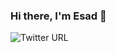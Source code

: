 ### Hi there, I'm Esad 👋

![Twitter URL](https://img.shields.io/twitter/url?label=ComertEsad&logo=twitter&style=for-the-badge&url=https%3A%2F%2Ftwitter.com%2FComertEsad)





<!--
**esadcmrt/esadcmrt** is a ✨ _special_ ✨ repository because its `README.md` (this file) appears on your GitHub profile.

Here are some ideas to get you started:

- 🔭 I’m currently working on ...
- 🌱 I’m currently learning ...
- 👯 I’m looking to collaborate on ...
- 🤔 I’m looking for help with ...
- 💬 Ask me about ...
- 📫 How to reach me: ...
- 😄 Pronouns: ...
- ⚡ Fun fact: ...
-->
